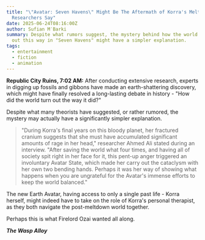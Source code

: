```yaml
---
title: "\"Avatar: Seven Havens\" Might Be The Aftermath of Korra's Meltdown,
  Researchers Say"
date: 2025-06-24T08:16:00Z
author: Sufian M′Barki
summary: Despite what rumors suggest, the mystery behind how the world turned
  out this way in "Seven Havens" might have a simpler explanation.
tags:
  - entertainment
  - fiction
  - animation
---
```

**Republic City Ruins, 7:02 AM:** After conducting extensive research, experts in digging up fossils and gibbons have made an earth-shattering discovery, which might have finally resolved a long-lasting debate in history - "How did the world turn out the way it did?"

Despite what many theorists have suggested, or rather rumored, the mystery may actually have a significantly simpler explanation.

> "During Korra's final years on this bloody planet, her fractured cranium suggests that she must have accumulated significant amounts of rage in her head," researcher Ahmed Ali stated during an interview. "After saving the world what four times, and having all of society spit right in her face for it, this pent-up anger triggered an involuntary Avatar State, which made her carry out the cataclysm with her own two bending hands. Perhaps it was her way of showing what happens when you are ungrateful for the Avatar's immense efforts to keep the world balanced."

The new Earth Avatar, having access to only a single past life - Korra herself, might indeed have to take on the role of Korra's personal therapist, as they both navigate the post-meltdown world together.

Perhaps this is what Firelord Ozai wanted all along.

***The Wasp Alloy***
